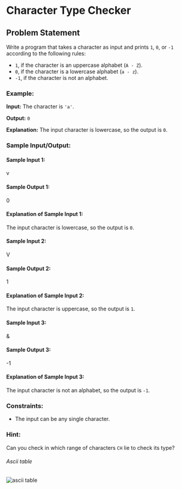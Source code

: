 # Character Type Checker

## Problem Statement

Write a program that takes a character as input and prints `1`, `0`, or `-1` according to the following rules:

- `1`, if the character is an uppercase alphabet (`A - Z`).
- `0`, if the character is a lowercase alphabet (`a - z`).
- `-1`, if the character is not an alphabet.

### Example:

**Input:** The character is `'a'`.

**Output:** `0`

**Explanation:** The input character is lowercase, so the output is `0`.

### Sample Input/Output:

#### Sample Input 1:
v
#### Sample Output 1:
0
#### Explanation of Sample Input 1:
The input character is lowercase, so the output is `0`.

#### Sample Input 2:
V
#### Sample Output 2:
1
#### Explanation of Sample Input 2:
The input character is uppercase, so the output is `1`.

#### Sample Input 3:
&
#### Sample Output 3:
-1
#### Explanation of Sample Input 3:
The input character is not an alphabet, so the output is `-1`.

### Constraints:
- The input can be any single character.

### Hint:
Can you check in which range of characters `CH` lie to check its type?

###### Ascii table
![ascii table]("1.findcharactercase/ascii-table-.png")